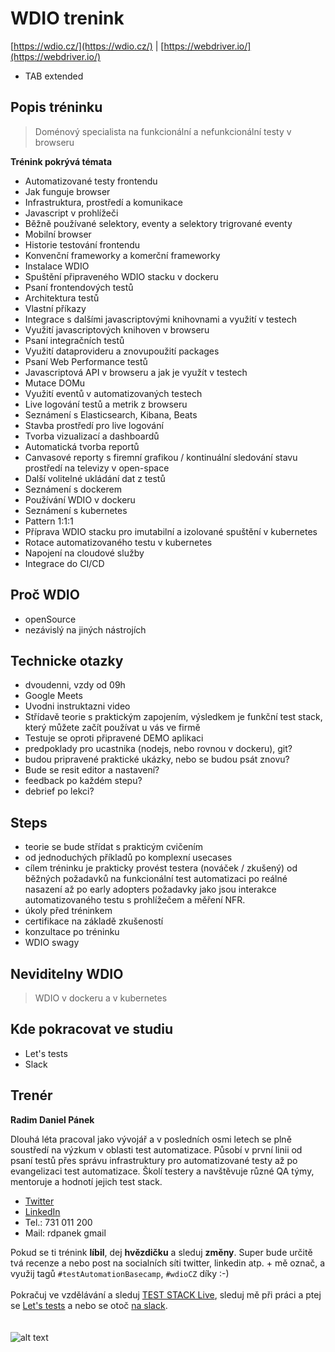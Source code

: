 # WDIO trenink
[https://wdio.cz/](https://wdio.cz/) | [https://webdriver.io/](https://webdriver.io/) 
- TAB extended


## Popis tréninku
 > Doménový specialista na funkcionální a nefunkcionální testy v browseru
 
**Trénink pokrývá témata**
- Automatizované testy frontendu
- Jak funguje browser
- Infrastruktura, prostředí a komunikace
- Javascript v prohlížeči
- Běžně používané selektory, eventy a selektory trigrované eventy
- Mobilní browser
- Historie testování frontendu
- Konvenční frameworky a komerční frameworky
- Instalace WDIO
- Spuštění připraveného WDIO stacku v dockeru
- Psaní frontendových testů
- Architektura testů
- Vlastní příkazy
- Integrace s dalšími javascriptovými knihovnami a využití v testech
- Využití javascriptových knihoven v browseru
- Psaní integračních testů
- Využití dataprovideru a znovupoužití packages
- Psaní Web Performance testů
- Javascriptová API v browseru a jak je využít v testech
- Mutace DOMu
- Využití eventů v automatizovaných testech
- Live logování testů a metrik z browseru
- Seznámení s Elasticsearch, Kibana, Beats
- Stavba prostředí pro live logování
- Tvorba vizualizací a dashboardů
- Automatická tvorba reportů
- Canvasové reporty s firemní grafikou / kontinuální sledování stavu prostředí na televizy v open-space
- Další volitelné ukládání dat z testů
- Seznámení s dockerem
- Používání WDIO v dockeru
- Seznámení s kubernetes
- Pattern 1:1:1
- Příprava WDIO stacku pro imutabilní a izolované spuštění v kubernetes
- Rotace automatizovaného testu v kubernetes
- Napojení na cloudové služby
- Integrace do CI/CD

## Proč WDIO
- openSource
- nezávislý na jiných nástrojích

## Technicke otazky
- dvoudenni, vzdy od 09h
- Google Meets
- Uvodni instruktazni video
- Střídavě teorie s praktickým zapojením, výsledkem je funkční test stack, který můžete začít používat u vás ve firmě
- Testuje se oproti připravené DEMO aplikaci
- predpoklady pro ucastnika (nodejs, nebo rovnou v dockeru), git?
- budou pripravené praktické ukázky, nebo se budou psát znovu?
- Bude se resit editor a nastavení?
- feedback po každém stepu?
- debrief po lekci?

## Steps
- teorie se bude střídat s prakticým cvičením
- od jednoduchých příkladů po komplexní usecases
- cílem tréninku je prakticky provést testera (nováček / zkušený) od běžných požadavků na funkcionální test automatizaci po reálné nasazení až po early adopters požadavky jako jsou interakce automatizovaného testu s prohlížečem a měření NFR.
- úkoly před tréninkem
- certifikace na základě zkušeností
- konzultace po tréninku
- WDIO swagy


## Neviditelny WDIO
> WDIO v dockeru a v kubernetes



## Kde pokracovat ve studiu
- Let's tests
- Slack



## Trenér
**Radim Daniel Pánek**

Dlouhá léta pracoval jako vývojář a v posledních osmi letech se plně soustředí na výzkum v oblasti test automatizace. Působí v první linii od psaní testů přes správu infrastruktury pro automatizované testy až po evangelizaci test automatizace. Školí testery a navštěvuje různé QA týmy, mentoruje a hodnotí jejich test stack.

* [Twitter](https://twitter.com/RDPanek)
* [LinkedIn](https://www.linkedin.com/in/rdpanek/) 
* Tel.: 731 011 200
* Mail: rdpanek gmail

Pokud se ti trénink **líbil**, dej **hvězdičku** a sleduj **změny**. Super bude určitě tvá recenze a nebo post na socialních síti twitter, linkedin atp. + mě označ, a využij tagů `#testAutomationBasecamp`, `#wdioCZ` díky :-) 
<br/>
<br/>
Pokračuj ve vzdělávání a sleduj [TEST STACK Live](https://www.youtube.com/c/teststack), sleduj mě při práci a ptej se [Let's tests](https://www.twitch.tv/rdpanek/videos) a nebo se otoč [na slack](http://bit.ly/test-stack).
<br/>
<br/>
<br/>
![alt text](https://www.testautomation-basecamp.cz/tabMini.png "TEST AUTOMATION BASECAMP")